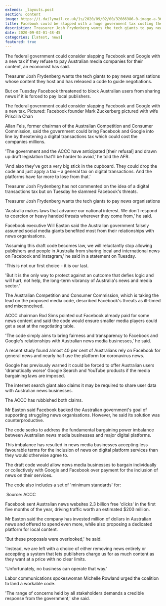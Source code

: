 ```yaml
---
extends: _layouts.post
section: content
image: https://i.dailymail.co.uk/1s/2020/09/02/00/32666986-0-image-a-36_1599003731523.jpg 
title: Facebook could be slapped with a huge government tax costing them MILLIONS 
description: Treasurer Josh Frydenberg wants the tech giants to pay news organisations whose content they host and has released a code to guide negotiations. 
date: 2020-09-02-01-48-45 
categories: [latest, news] 
featured: true 
--- 
```

The federal government could consider slapping Facebook and Google with a new tax if they refuse to pay Australian media companies for their content, an economist has said.

Treasurer Josh Frydenberg wants the tech giants to pay news organisations whose content they host and has released a code to guide negotiations.

But on Tuesday Facebook threatened to block Australian users from sharing news if it is forced to pay local publishers.

The federal government could consider slapping Facebook and Google with a new tax. Pictured: Facebook founder Mark Zuckerberg pictured with wife Priscilla Chan

Allan Fels, former chairman of the Australian Competition and Consumer Commission, said the government could bring Facebook and Google into line by threatening a digital transactions tax which could cost the companies millions.

'The government and the ACCC have anticipated [their refusal] and drawn up draft legislation that'll be harder to avoid,' he told the AFR.

'And also they've got a very big stick in the cupboard. They could drop the code and just apply a tax – a general tax on digital transactions. And the platforms have far more to lose from that.'

Treasurer Josh Frydenberg has not commented on the idea of a digital transactions tax but on Tuesday he slammed Facebook's threats. 

Treasurer Josh Frydenberg wants the tech giants to pay news organisations

'Australia makes laws that advance our national interest. We don't respond to coercion or heavy handed threats wherever they come from,' he said. 

Facebook executive Will Easton said the Australian government falsely assumed social media giants benefited most from their relationships with news organisations.

'Assuming this draft code becomes law, we will reluctantly stop allowing publishers and people in Australia from sharing local and international news on Facebook and Instagram,' he said in a statement on Tuesday.

'This is not our first choice - it is our last.

'But it is the only way to protect against an outcome that defies logic and will hurt, not help, the long-term vibrancy of Australia's news and media sector.'

The Australian Competition and Consumer Commission, which is taking the lead on the proposed media code, described Facebook's threats as ill-timed and misconceived.

ACCC chairman Rod Sims pointed out Facebook already paid for some news content and said the code would ensure smaller media players could get a seat at the negotiating table.

'The code simply aims to bring fairness and transparency to Facebook and Google's relationships with Australian news media businesses,' he said.

A recent study found almost 40 per cent of Australians rely on Facebook for general news and nearly half use the platform for coronavirus news.

Google has previously warned it could be forced to offer Australian users 'dramatically worse' Google Search and YouTube products if the media bargaining laws are imposed.

The internet search giant also claims it may be required to share user data with Australian news businesses.

The ACCC has rubbished both claims.

Mr Easton said Facebook backed the Australian government's goal of supporting struggling news organisations. However, he said its solution was counterproductive.

The code seeks to address the fundamental bargaining power imbalance between Australian news media businesses and major digital platforms.

This imbalance has resulted in news media businesses accepting less favourable terms for the inclusion of news on digital platform services than they would otherwise agree to.

The draft code would allow news media businesses to bargain individually or collectively with Google and Facebook over payment for the inclusion of news on their services.

The code also includes a set of 'minimum standards' for:

 Source: ACCC

Facebook sent Australian news websites 2.3 billion free 'clicks' in the first five months of the year, driving traffic worth an estimated $200 million.

Mr Easton said the company has invested million of dollars in Australian news and offered to spend even more, while also proposing a dedicated platform for local content.

'But these proposals were overlooked,' he said.

'Instead, we are left with a choice of either removing news entirely or accepting a system that lets publishers charge us for as much content as they want at a price with no clear limits.

'Unfortunately, no business can operate that way.'

Labor communications spokeswoman Michelle Rowland urged the coalition to land a workable code.

'The range of concerns held by all stakeholders demands a credible response from the government,' she said.

